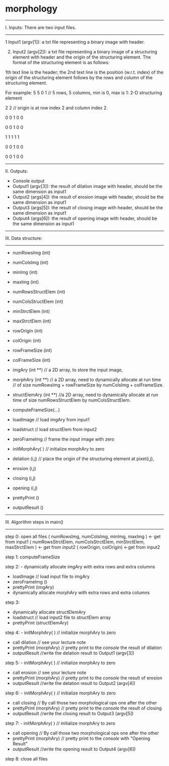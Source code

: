 # morphology

*******************************
I. Inputs: There are two input files.
*******************************
1 Input1 (argv[1]): a txt file representing a binary image with header.

2. Input2 (argv[2]): a txt file representing a binary image of a structuring element with header and the origin of the structuring element. The format of the structuring element is as follows:

1th text line is the header; the 2nd text line is the position (w.r.t. index) of the origin of the structuring element follows by the rows and column of the structuring element.

For example:
5 5 0 1 // 5 rows, 5 columns, min is 0, max is 1: 2-D structuring element

2 2 // origin is at row index 2 and column index 2.

0 0 1 0 0

0 0 1 0 0

1 1 1 1 1

0 0 1 0 0

0 0 1 0 0

*******************************
II. Outputs:
- Console output
- Output1 (argv[3]): the result of dilation image with header, should be the same dimension as input1
- Output2 (args[4]): the result of erosion image with header, should be the same dimension as input1
- Output3 (args[5]): the result of closing image with header, should be the same dimension as input1
- Output4 (args[6]): the result of opening image with header, should be the same dimension as input1

*******************************
III. Data structure:
*******************************
- numRowsImg (int)
- numColsImg (int)
- minImg (int)
- maxImg (int)
- numRowsStructElem (int)
- numColsStructElem (int)
- minStrctElem (int)
- maxStrctElem (int)
- rowOrigin (int)
- colOrigin (int)
- rowFrameSize (int)
- colFrameSize (int)
- imgAry (int **) // a 2D array, to store the input image,
- morphAry (int **) // a 2D array, need to dynamically allocate at run time // of size numRowsImg + rowFrameSize by numColsImg + colFrameSize.
- structElemAry (int **) //a 2D array, need to dynamically allocate at run time of size numRowsStructElem by numColsStructElem.

- computeFrameSize(...)
- loadImage // load imgAry from input1
- loadstruct // load structElem from input2
- zeroFrameImg // frame the input image with zero
- initMorphAry( ) // initialize morphAry to zero
- delation (i,j) // place the origin of the structuring element at pixel(i,j),
- erosion (i,j) 
- closing (i,j) 
- opening (i,j) 
- prettyPrint ()
- outputResult ()

*******************************
III. Algorithm steps in main()
*******************************

step 0: open all files
( numRowsImg, numColsImg, minImg, maxImg ) <- get from input1
( numRowsStrctElem, numColsStrctElem, minStrctElem, maxStrctElem ) <- get from input2
( rowOrigin, colOrigin) <-get from input2

step 1: computeFrameSize

step 2: - dynamically allocate imgAry with extra rows and extra columns
- loadImage // load input file to imgAry
- zeroFrameImg ()
- prettyPrint (imgAry) 
- dynamically allocate morphAry with extra rows and extra columns

step 3:
- dynamically allocate structElemAry
- loadstruct // load input2 file to structElem array
- prettyPrint (structElemAry)

step 4: - initMorphAry( ) // initialize morphAry to zero
- call dilation // see your lecture note
- prettyPrint (morphAry) // pretty print to the *console* the result of dilation
- outputResult //write the delation result to Output1 (argv[3])

step 5: - initMorphAry( ) // initialize morphAry to zero
- call erosion // see your lecture note
- prettyPrint (morphAry) // pretty print to the *console* the result of erosion
- outputResult //write the delation result to Output2 (argv[4])

step 6: - initMorphAry( ) // initialize morphAry to zero
- call closing // By call those two morphological ops one after the other
- prettyPrint (morphAry) // pretty print to the *console* the result of closing
- outputResult //write the closing result to Output3 (argv[5])

step 7: - initMorphAry( ) // initialize morphAry to zero
- call opening // By call those two morphological ops one after the other
- prettyPrint (morphAry) // pretty print to the *console* with &quot;Opening Result&quot;
- outputResult //write the opening result to Output4 (argv[6])

step 8: close all files
